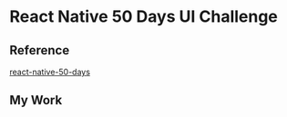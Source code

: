 # React Native 50 Days UI Challenge

## Reference

[react-native-50-days](https://github.com/hewad-mubariz/reactnative-50-days)

## My Work
